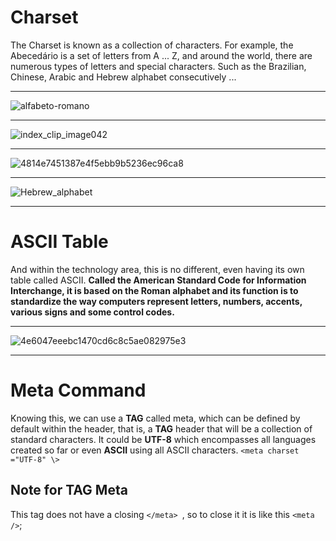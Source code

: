 # Charset 
The Charset is known as a collection of characters. For example, the Abecedário is a set of letters from A ... Z, and around the world, there are numerous types of letters and special characters. Such as the Brazilian, Chinese, Arabic and Hebrew alphabet consecutively ... 

***
![alfabeto-romano](https://github.com/Karlos-Eduardo-Mrqs/Trabalhos_Operacionais/assets/172524894/9c4e7fdb-388d-4acf-8562-e4076e4b2886)
***
![index_clip_image042](https://github.com/Karlos-Eduardo-Mrqs/Trabalhos_Operacionais/assets/172524894/c3b4dc79-a589-46ad-8818-80ea0b106918)
***
![4814e7451387e4f5ebb9b5236ec96ca8](https://github.com/Karlos-Eduardo-Mrqs/Trabalhos_Operacionais/assets/172524894/ffd1ed89-308f-4c85-8e49-c576fbd3d28d)
***
![Hebrew_alphabet](https://github.com/Karlos-Eduardo-Mrqs/Trabalhos_Operacionais/assets/172524894/3fc29925-d2e2-4abd-af72-abe85b85701f)
***

# ASCII Table 
And within the technology area, this is no different, even having its own table called ASCII.
**Called the American Standard Code for Information Interchange, it is based on the Roman alphabet and its function is to standardize the way computers represent letters, numbers, accents, various signs and some control codes.**

***
![4e6047eeebc1470cd6c8c5ae082975e3](https://github.com/Karlos-Eduardo-Mrqs/Trabalhos_Operacionais/assets/172524894/6cd28b1c-4567-4ba0-ad52-db2419d2ed29)
***

# Meta Command
Knowing this, we can use a **TAG** called meta, which can be defined by default within the header, that is, a **TAG** header that will be a collection of standard characters. It could be **UTF-8** which encompasses all languages ​​created so far or even **ASCII** using all ASCII characters.
`` <meta charset ="UTF-8" \> ``

## Note for TAG Meta
This tag does not have a closing ``</meta> ``, so to close it it is like this `` <meta /> ``;